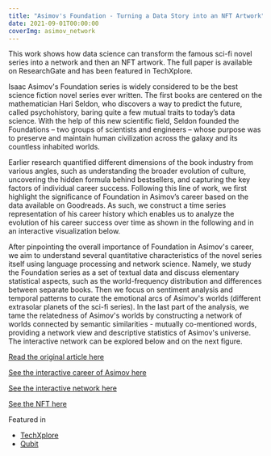 ```yaml
---
title: "Asimov's Foundation - Turning a Data Story into an NFT Artwork"
date: 2021-09-01T00:00:00
coverImg: asimov_network
---
```


This work shows how data science can transform the famous sci-fi novel series into a network and then an NFT artwork. The full paper is available on ResearchGate and has been featured in TechXplore.

<!--more-->

Isaac Asimov's Foundation series is widely considered to be the best science fiction novel series ever written. The first books are centered on the mathematician Hari Seldon, who discovers a way to predict the future, called psychohistory, baring quite a few mutual traits to today’s data science. With the help of this new scientific field, Seldon founded the Foundations – two groups of scientists and engineers – whose purpose was to preserve and maintain human civilization across the galaxy and its countless inhabited worlds.

Earlier research quantified different dimensions of the book industry from various angles, such as understanding the broader evolution of culture, uncovering the hidden formula behind bestsellers, and capturing the key factors of individual career success. Following this line of work, we first highlight the significance of Foundation in Asimov’s career based on the data available on Goodreads. As such, we construct a time series representation of his career history which enables us to analyze the evolution of his career success over time as shown in the following and in an interactive visualization below.


After pinpointing the overall importance of Foundation in Asimov's career, we aim to understand several quantitative characteristics of the novel series itself using language processing and network science. Namely, we study the Foundation series as a set of textual data and discuss elementary statistical aspects, such as the world-frequency distribution and differences between separate books. Then we focus on sentiment analysis and temporal patterns to curate the emotional arcs of Asimov's worlds (different extrasolar planets of the sci-fi series). In the last part of the analysis, we tame the relatedness of Asimov's worlds by constructing a network of worlds connected by semantic similarities - mutually co-mentioned words, providing a network view and descriptive statistics of Asimov's universe. The interactive network can be explored below and on the next figure.


[Read the original article here](https://www.researchgate.net/publication/354983143_Asimov's_Foundation_-_turning_a_data_story_into_an_NFT_artwork)

[See the interactive career of Asimov here](http://janosov.hu/1_stemplot.html)

[See the interactive network here](http://janosov.hu/Fig4/index.html)

[See the NFT here](https://foundation.app/@milanjanosov/foundation/92747)

Featured in

- [TechXplore](https://techxplore.com/news/2021-10-analysis-asimov-foundation-art.html)
- [Qubit](https://qubit.hu/2021/12/16/halozattudomanyi-eszkozokkel-keszitett-digitalis-mualkotast-asimov-alapitvany-sorozatabol-egy-magyar-kutato-muvesz-paros)
